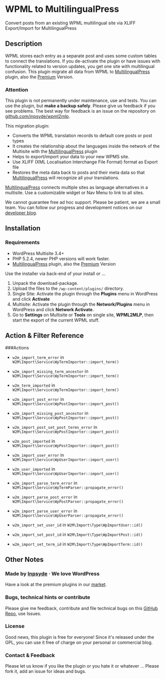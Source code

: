 # WPML to MultilingualPress

Convert posts from an existing WPML multilingual site via XLIFF Export/Import for MultilingualPress

## Description
WPML stores each entry as a separate post and uses some custom tables to connect the translations. If you de-activate the plugin or have issues with functionality related to version updates, you get one site with multilingual confusion. This plugin migrate all data from WPML to [MultilingualPress](https://wordpress.org/plugins/multilingual-press/) plugin, also the [Premium](http://multilingualpress.pro/) Version.

### Attention
This plugin is not permanently under maintenance, use and tests. You can use the plugin, but **make a backup safely**. Please give us feedback if you see problems.
The best way for feedback is an issue on the repository on [github.com/inpsyde/wpml2mlp](https://github.com/inpsyde/wpml2mlp).

This migration plugin:

* Converts the WPML translation records to default core posts or post types
* It creates the relationship about the languages inside the network of the Multisite with the [MultilingualPress](https://wordpress.org/plugins/multilingual-press/) plugin
* Helps to export/import your data to your new WPMS site.
* Use XLIFF (XML Localisation Interchange File Format) format as Export file
* Restores the meta data back to posts and their meta data so that [MultilingualPress](https://wordpress.org/plugins/multilingual-press/) will recognize all your translations.

[MultilingualPress](https://wordpress.org/plugins/multilingual-press/) connects multiple sites as language alternatives in a multisite. Use a customizable widget or Nav Menu to link to all sites.

We cannot guarantee free ad hoc support. Please be patient, we are a small team.
You can follow our progress and development notices on our [developer blog](http://make.marketpress.com/multilingualpress/).

## Installation

### Requirements
 * WordPress Multisite 3.4+
 * PHP 5.2.4, newer PHP versions will work faster.
 * [MultilingualPress](https://wordpress.org/plugins/multilingual-press/) plugin, also the [Premium](http://multilingualpress.pro/) Version

Use the installer via back-end of your install or ...

 1. Unpack the download-package.
 2. Upload the files to the `/wp-content/plugins/` directory.
 3. Single Site: Activate the plugin through the **Plugins** menu in WordPress and click **Activate**
 4. Multisite: Activate the plugin through the **Network/Plugins** menu in WordPress and click **Network Activate**.
 5. Go to **Settings** on Multisite or **Tools** on single site, **WPML2MLP**, then start the export of the current WPML stuff.

## Action & Filter Reference
###Actions
* `w2m_import_term_error` in `W2M\Import\Service\WpTermImporter::import_term()`
* `w2m_import_missing_term_ancestor` in `W2M\Import\Service\WpTermImporter::import_term()`
* `w2m_term_imported` in `W2M\Import\Service\WpTermImporter::import_term()`

* `w2m_import_post_error` in `W2M\Import\Service\WpPostImporter::import_post()`
* `w2m_import_missing_post_ancestor` in `W2M\Import\Service\WpPostImporter::import_post()`
* `w2m_import_post_set_post_terms_error` in `W2M\Import\Service\WpPostImporter::import_post()`
* `w2m_post_imported` in `W2M\Import\Service\WpPostImporter::import_post()`

* `w2m_import_user_error` in `W2M\Import\Service\WpUserImporter::import_user()`
* `w2m_user_imported` in `W2M\Import\Service\WpUserImporter::import_user()`

* `w2m_import_parse_term_error` in `W2M\Import\Service\WpTermParser::propagate_error()`
* `w2m_import_parse_post_error` in `W2M\Import\Service\WpPostParser::propagate_error()`
* `w2m_import_parse_user_error` in `W2M\Import\Service\WpUserParser::propagate_error()`

* `w2m_import_set_user_id` in `W2M\Import\Type\WpImportUser::id()`
* `w2m_import_set_post_id` in `W2M\Import\Type\WpImportPost::id()`
* `w2m_import_set_term_id` in `W2M\Import\Type\WpImportTerm::id()`

## Other Notes

### Made by [Inpsyde](http://inpsyde.com) &middot; We love WordPress
Have a look at the premium plugins in our [market](http://marketpress.com).

### Bugs, technical hints or contribute
Please give me feedback, contribute and file technical bugs on this 
[GitHub Repo](https://github.com/inpsyde/wpml2mlp/issues), use Issues.

### License
Good news, this plugin is free for everyone! Since it's released under the GPL, 
you can use it free of charge on your personal or commercial blog.

### Contact & Feedback
Please let us know if you like the plugin or you hate it or whatever ... 
Please fork it, add an issue for ideas and bugs.

